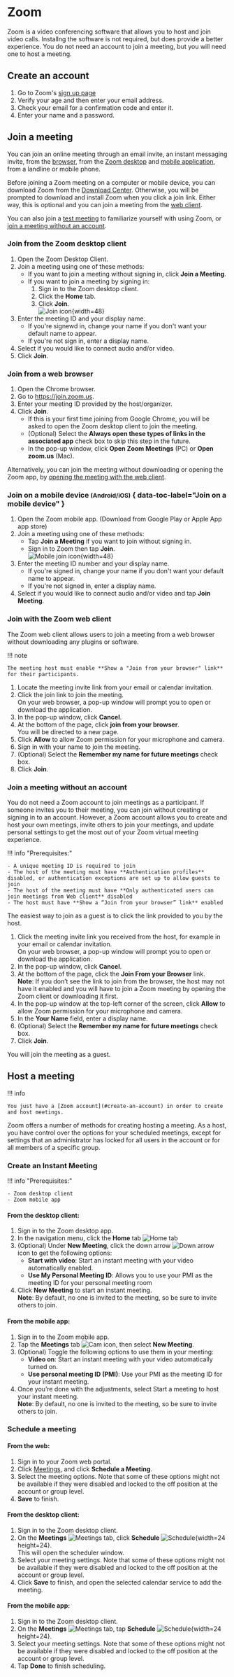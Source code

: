 # Zoom

Zoom is a video conferencing software that allows you to host and join video calls. Installng the software is not required, but does provide a better experience. You do not need an account to join a meeting, but you will need one to host a meeting.

## Create an account

1. Go to Zoom's [sign up page](https://zoom.us/signup#/signup)
2. Verify your age and then enter your email address.
3. Check your email for a confirmation code and enter it.
4. Enter your name and a password.

## Join a meeting

You can join an online meeting through an email invite, an instant messaging invite, from the [browser](#join-from-a-web-browser), from the [Zoom desktop](#join-from-the-zoom-desktop-client) and [mobile application](#join-on-a-mobile-device-androidios), from a landline or mobile phone.

Before joining a Zoom meeting on a computer or mobile device, you can download Zoom from the [Download Center](https://zoom.us/download). Otherwise, you will be prompted to download and install Zoom when you click a join link. Either way, this is optional and you can join a meeting from the [web client](#join-with-the-zoom-web-client).

You can also join a [test meeting](https://zoom.us/test) to familiarize yourself with using Zoom, or [join a meeting without an account](#join-a-meeting-without-an-account).

### Join from the Zoom desktop client

1. Open the Zoom Desktop Client.
2. Join a meeting using one of these methods:
    - If you want to join a meeting without signing in, click **Join a Meeting**.
    - If you want to join a meeting by signing in:
        1. Sign in to the Zoom desktop client.
        2. Click the **Home** tab.
        3. Click **Join**.<br /> 
        ![Join icon](https://assets.zoom.us/images/en-us/desktop/generic/home/join-button.png){width=48}
3. Enter the meeting ID and your display name.
    - If you're signewd in, change your name if you don't want your default name to appear.
    - If you're not sign in, enter a display name.
4. Select if you would like to connect audio and/or video.
5. Click **Join**.

### Join from a web browser

1. Open the Chrome browser.
2. Go to <https://join.zoom.us>.
3. Enter your meeting ID provided by the host/organizer.
4. Click **Join**.
    - If this is your first time joining from Google Chrome, you will be asked to open the Zoom desktop client to join the meeting.
    - (Optional) Select the **Always open these types of links in the associated app** check box to skip this step in the future.
    - In the pop-up window, click **Open Zoom Meetings** (PC) or **Open zoom.us** (Mac).

Alternatively, you can join the meeting without downloading or opening the Zoom app, by [opening the meeting with the web client](#join-with-the-zoom-web-client).

### Join on a mobile device <small>(Android/iOS)</small> { data-toc-label="Join on a mobile device" }

1. Open the Zoom mobile app. (Download from Google Play or Apple App app store)
2. Join a meeting using one of these methods:
    - Tap **Join a Meeting** if you want to join without signing in.
    - Sign in to Zoom then tap **Join**.<br />
    ![Mobile join icon](https://assets.zoom.us/images/en-us/mobile/generic/meet-and-chat/join-button.png){width=48}
3. Enter the meeting ID number and your display name.
    - If you're signed in, change your name if you don't want your default name to appear.
    - If you're not signed in, enter a display name.
4. Select if you would like to connect audio and/or video and tap **Join Meeting**.

### Join with the Zoom web client

The Zoom web client allows users to join a meeting from a web browser without downloading any plugins or software.

!!! note

    The meeting host must enable **Show a "Join from your browser" link** for their participants.

1. Locate the meeting invite link from your email or calendar invitation.
2. Click the join link to join the meeting.<br />
On your web browser, a pop-up window will prompt you to open or download the application.
3. In the pop-up window, click **Cancel**.
4. At the bottom of the page, click **join from your browser**.<br />
You will be directed to a new page.
5. Click **Allow** to allow Zoom permission for your microphone and camera.
6. Sign in with your name to join the meeting.
7. (Optional) Select the **Remember my name for future meetings** check box.
8. Click **Join**.

### Join a meeting without an account

You do not need a Zoom account to join meetings as a participant. If someone invites you to their meeting, you can join without creating or signing in to an account. However, a Zoom account allows you to create and host your own meetings, invite others to join your meetings, and update personal settings to get the most out of your Zoom virtual meeting experience.

!!! info "Prerequisites:"

    - A unique meeting ID is required to join
    - The host of the meeting must have **Authentication profiles** disabled, or authentication exceptions are set up to allow guests to join
    - The host of the meeting must have **Only authenticated users can join meetings from Web client** disabled
    - The host must have **Show a “Join from your browser” link** enabled

The easiest way to join as a guest is to click the link provided to you by the host.

1. Click the meeting invite link you received from the host, for example in your email or calendar invitation.<br />
On your web browser, a pop-up window will prompt you to open or download the application.
2. In the pop-up window, click **Cancel**.
3. At the bottom of the page, click the **Join From your Browser** link.<br />
**Note**: If you don’t see the link to join from the browser, the host may not have it enabled and you will have to join a Zoom meeting by opening the Zoom client or downloading it first.
4. In the pop-up window at the top-left corner of the screen, click **Allow** to allow Zoom permission for your microphone and camera.
5. In the **Your Name** field, enter a display name.
6. (Optional) Select the **Remember my name for future meetings** check box.
7. Click **Join**.

You will join the meeting as a guest.

## Host a meeting

!!! info

    You just have a [Zoom account](#create-an-account) in order to create and host meetings.

Zoom offers a number of methods for creating hosting a meeting. As a host, you have control over the options for your scheduled meetings, except for settings that an administrator has locked for all users in the account or for all members of a specific group. 

### Create an Instant Meeting

!!! info "Prerequisites:"

    - Zoom desktop client
    - Zoom mobile app

#### From the desktop client:

1. Sign in to the Zoom desktop app.
2. In the navigation menu, click the **Home** tab ![Home tab](https://assets.zoom.us/generic-images/common-buttons-and-icons/outline/home-button.png)
3. (Optional) Under **New Meeting**, click the down arrow ![Down arrow](https://assets.zoom.us/generic-images/common-buttons-and-icons/outline/down-arrow-button.png) icon to get the following options:
    - **Start with video**: Start an instant meeting with your video automatically enabled.
    - **Use My Personal Meeting ID**: Allows you to use your PMI as the meeting ID for your personal meeting room
4. Click **New Meeting** to start an instant meeting.<br />
**Note**: By default, no one is invited to the meeting, so be sure to invite others to join. 

#### From the mobile app:

1. Sign in to the Zoom mobile app.
2. Tap the **Meetings** tab ![Cam icon](https://assets.zoom.us/generic-images/common-buttons-and-icons/outline/video-on-button.png), then select **New Meeting**. 
3. (Optional) Toggle the following options to use them in your meeting:
    - **Video on**: Start an instant meeting with your video automatically turned on.
    - **Use personal meeting ID (PMI)**: Use your PMI as the meeting ID for your instant meeting.
4. Once you’re done with the adjustments, select Start a meeting to host your instant meeting.<br />
**Note**: By default, no one is invited to the meeting, so be sure to invite others to join.

### Schedule a meeting

#### From the web:

1. Sign in to your Zoom web portal.
2. Click [Meetings](https://zoom.us/meeting), and click **Schedule a Meeting**.
3. Select the meeting options.  Note that some of these options might not be available if they were disabled and locked to the off position at the account or group level.
4. **Save** to finish.

#### From the desktop client:

1. Sign in to the Zoom desktop client.
2. On the **Meetings** ![Meetings](https://assets.zoom.us/generic-images/common-buttons-and-icons/outline/video-on-button.png) tab, click **Schedule** ![Schedule](https://assets.zoom.us/generic-images/desktop-client/home-tab/schedule-button.png){width=24 height=24}.<br />
This will open the scheduler window.
3. Select your meeting settings. Note that some of these options might not be available if they were disabled and locked to the off position at the account or group level.
4. Click **Save** to finish, and open the selected calendar service to add the meeting.

#### From the mobile app:

1. Sign in to the Zoom desktop client.
2. On the **Meetings** ![Meetings](https://assets.zoom.us/generic-images/common-buttons-and-icons/outline/video-on-button.png) tab, tap **Schedule** ![Schedule](https://assets.zoom.us/generic-images/desktop-client/home-tab/schedule-button.png){width=24 height=24}.
3. Select your meeting settings. Note that some of these options might not be available if they were disabled and locked to the off position at the account or group level.
4. Tap **Done** to finish scheduling.